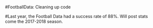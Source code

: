#FootballData: Cleaning up code

#Last year, the Football Data had a success rate of 88%. Will post stats come the 2017-2018 season.
